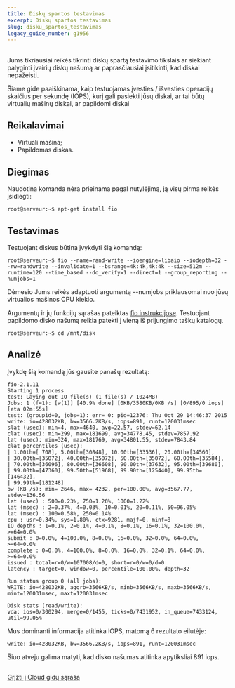 ```yaml
---
title: Diskų spartos testavimas
excerpt: Diskų spartos testavimas
slug: disku_spartos_testavimas
legacy_guide_number: g1956
---
```



## 
Jums tikriausiai reikės tikrinti diskų spartą testavimo tikslais ar siekiant palyginti įvairių diskų našumą ar paprasčiausiai įsitikinti, kad diskai nepažeisti.

Šiame gide paaiškinama, kaip testuojamas įvesties / išvesties operacijų skaičius per sekundę (IOPS), kurį gali pasiekti jūsų diskai, ar tai būtų virtualių mašinų diskai, ar papildomi diskai


## Reikalavimai

- Virtuali mašina;
- Papildomas diskas.




## Diegimas
Naudotina komanda nėra prieinama pagal nutylėjimą, ją visų pirma reikės įsidiegti:


```
root@serveur:~$ apt-get install fio
```




## Testavimas
Testuojant diskus būtina įvykdyti šią komandą:


```
root@serveur:~$ fio --name=rand-write --ioengine=libaio --iodepth=32 --rw=randwrite --invalidate=1 --bsrange=4k:4k,4k:4k --size=512m --runtime=120 --time_based --do_verify=1 --direct=1 --group_reporting --numjobs=1
```


Dėmesio
Jums reikės adaptuoti argumentą --numjobs priklausomai nuo jūsų virtualios mašinos CPU kiekio.

Argumentų ir jų funkcijų sąrašas pateiktas [fio instrukcijose](https://github.com/axboe/fio/blob/master/HOWTO).
Testuojant papildomo disko našumą reikia patekti į vieną iš prijungimo taškų katalogų.


```
root@serveur:~$ cd /mnt/disk
```




## Analizė
Įvykdę šią komandą jūs gausite panašų rezultatą:


```
fio-2.1.11
Starting 1 process
test: Laying out IO file(s) (1 file(s) / 1024MB)
Jobs: 1 (f=1): [w(1)] [40.9% done] [0KB/3580KB/0KB /s] [0/895/0 iops] [eta 02m:55s]
test: (groupid=0, jobs=1): err= 0: pid=12376: Thu Oct 29 14:46:37 2015
write: io=428032KB, bw=3566.2KB/s, iops=891, runt=120031msec
slat (usec): min=4, max=4640, avg=22.57, stdev=62.14
clat (usec): min=299, max=181699, avg=34778.45, stdev=7857.92
lat (usec): min=324, max=181769, avg=34801.55, stdev=7843.84
clat percentiles (usec):
| 1.00th=[ 708], 5.00th=[30848], 10.00th=[33536], 20.00th=[34560],
| 30.00th=[35072], 40.00th=[35072], 50.00th=[35072], 60.00th=[35584],
| 70.00th=[36096], 80.00th=[36608], 90.00th=[37632], 95.00th=[39680],
| 99.00th=[47360], 99.50th=[51968], 99.90th=[125440], 99.95th=[146432],
| 99.99th=[181248]
bw (KB /s): min= 2646, max= 4232, per=100.00%, avg=3567.77, stdev=136.56
lat (usec) : 500=0.23%, 750=1.26%, 1000=1.22%
lat (msec) : 2=0.37%, 4=0.03%, 10=0.01%, 20=0.11%, 50=96.05%
lat (msec) : 100=0.58%, 250=0.14%
cpu : usr=0.34%, sys=1.80%, ctx=9281, majf=0, minf=8
IO depths : 1=0.1%, 2=0.1%, 4=0.1%, 8=0.1%, 16=0.1%, 32=100.0%, >=64=0.0%
submit : 0=0.0%, 4=100.0%, 8=0.0%, 16=0.0%, 32=0.0%, 64=0.0%, >=64=0.0%
complete : 0=0.0%, 4=100.0%, 8=0.0%, 16=0.0%, 32=0.1%, 64=0.0%, >=64=0.0%
issued : total=r=0/w=107008/d=0, short=r=0/w=0/d=0
latency : target=0, window=0, percentile=100.00%, depth=32

Run status group 0 (all jobs):
WRITE: io=428032KB, aggrb=3566KB/s, minb=3566KB/s, maxb=3566KB/s, mint=120031msec, maxt=120031msec

Disk stats (read/write):
vda: ios=0/300294, merge=0/1455, ticks=0/7431952, in_queue=7433124, util=99.05%
```


Mus dominanti informacija atitinka IOPS, matomą 6 rezultato eilutėje:


```
write: io=428032KB, bw=3566.2KB/s, iops=891, runt=120031msec
```


Šiuo atveju galima matyti, kad disko našumas atitinka apytiksliai 891 iops.


## 
[Grįžti į Cloud gidų sąrašą]({legacy}1785)

